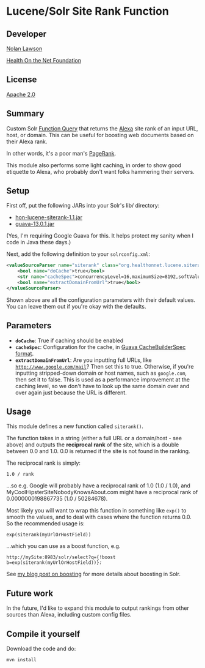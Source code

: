 Lucene/Solr Site Rank Function
=========================

Developer
-----------

[Nolan Lawson][7]

[Health On the Net Foundation][6]

License
-----------

[Apache 2.0][1]

Summary
-----------

Custom Solr [Function Query][3] that returns the [Alexa][4] site rank of an input URL, host, or domain. This can be useful for boosting web documents based on their Alexa rank.

In other words, it's a poor man's [PageRank][5].

This module also performs some light caching, in order to show good etiquette to Alexa, who probably don't want folks hammering their servers.

Setup
------------

First off, put the following JARs into your Solr's lib/ directory:

* [hon-lucene-siterank-1.1.jar][8]
* [guava-13.0.1.jar][9]

(Yes, I'm requiring Google Guava for this.  It helps protect my sanity when I code in Java these days.)

Next, add the following definition to your <code>solrconfig.xml</code>:

```xml
<valueSourceParser name="siterank" class="org.healthonnet.lucene.siterank.SiteRankSourceParser">
    <bool name="doCache">true</bool>
    <str name="cacheSpec">concurrencyLevel=16,maximumSize=8192,softValues</str>
    <bool name="extractDomainFromUrl">true</bool>
</valueSourceParser>
```

Shown above are all the configuration parameters with their default values.  
You can leave them out if you're okay with the defaults.

Parameters
----------

* <strong><code>doCache</code></strong>: True if caching should be enabled
* <strong><code>cacheSpec</code></strong>: Configuration for the cache, in [Guava CacheBuilderSpec format][10].
* <strong><code>extractDomainFromUrl</code></strong>: Are you inputting full URLs, like <code>http://www.google.com/mail</code>?  Then set this to true.  Otherwise, if you're inputting stripped-down domain or host names, such as <code>google.com</code>, then set it to false. This is used as a performance improvement at the caching level, so we don't have to look up the same domain over and over again just because the URL is different.

Usage
----------

This module defines a new function called <code>siterank()</code>.  

The function takes in a string (either a full URL or a domain/host - see above) 
and outputs the **reciprocal rank** of the site, which is a double between 0.0 and 1.0. 
0.0 is returned if the site is not found in the ranking.

The reciprocal rank is simply:

<code>1.0 / rank</code>

...so e.g. Google will probably have a reciprocal rank of 1.0 (1.0 / 1.0), and MyCoolHipsterSiteNobodyKnowsAbout.com 
might have a reciprocal rank of 0.0000000198867735 (1.0 / 50284678).

Most likely you will want to wrap this function in something like <code>exp()</code> to smooth the values, 
and to deal with cases where the function returns 0.0.  So the recommended usage is:

<code>exp(siterank(myUrlOrHostField))</code>

...which you can use as a boost function, e.g.

<code>http://mySite:8983/solr/select?q={!boost b=exp(siterank(myUrlOrHostField))}*:*</code>

See [my blog post on boosting][11] for more details about boosting in Solr.

Future work
----------

In the future, I'd like to expand this module to output rankings from other sources than Alexa, including custom config files.

Compile it yourself
----------

Download the code and do:

```
mvn install
```

[1]: http://www.apache.org/licenses/LICENSE-2.0.html
[2]: http://nolanlawson.com/2012/10/31/better-synonym-handling-in-solr
[3]: http://wiki.apache.org/solr/FunctionQuery
[4]: http://www.alexa.com/
[5]: http://infolab.stanford.edu/~backrub/google.html
[6]: http://www.hon.ch
[7]: http://nolanlawson.com
[8]: http://nolanlawson.s3.amazonaws.com/dist/org.healthonnet.lucene.siterank/release/1.1/hon-lucene-siterank-1.1.jar
[9]: http://search.maven.org/remotecontent?filepath=com/google/guava/guava/13.0.1/guava-13.0.1.jar
[10]: http://docs.guava-libraries.googlecode.com/git/javadoc/com/google/common/cache/CacheBuilderSpec.html
[11]: http://nolanlawson.com/2012/06/02/comparing-boost-methods-in-solr/
